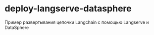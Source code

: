 # deploy-langserve-datasphere
Пример развертывания цепочки Langchain с помощью Langserve и DataSphere
